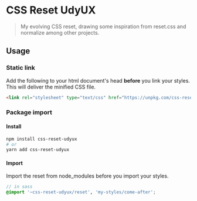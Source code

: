 # CSS Reset UdyUX

> My evolving CSS reset, drawing some inspiration from reset.css and normalize among other projects.

## Usage

### Static link

Add the following to your html document's head **before** you link your styles. This will deliver the minified CSS file.

```html
<link rel="stylesheet" type="text/css" href="https://unpkg.com/css-reset-udyux" />
```

### Package import

#### Install

```bash
npm install css-reset-udyux
# or
yarn add css-reset-udyux
```

#### Import

Import the reset from node_modules before you import your styles.

```scss
// in sass
@import '~css-reset-udyux/reset', 'my-styles/come-after';
```
